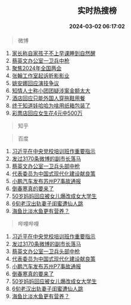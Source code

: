 <div align="center"><h2>实时热搜榜</h2><h4>2024-03-02 06:17:02</h4></div>

> 微博  

1. [家长称自家孩子不上早课睡到自然醒](https://s.weibo.com/weibo?q=%23%E5%AE%B6%E9%95%BF%E7%A7%B0%E8%87%AA%E5%AE%B6%E5%AD%A9%E5%AD%90%E4%B8%8D%E4%B8%8A%E6%97%A9%E8%AF%BE%E7%9D%A1%E5%88%B0%E8%87%AA%E7%84%B6%E9%86%92%23&t=31&band_rank=1&Refer=top)<br />
2. [蔡英文办公室一卫兵中枪](https://s.weibo.com/weibo?q=%23%E8%94%A1%E8%8B%B1%E6%96%87%E5%8A%9E%E5%85%AC%E5%AE%A4%E4%B8%80%E5%8D%AB%E5%85%B5%E4%B8%AD%E6%9E%AA%23&t=31&band_rank=2&Refer=top)<br />
3. [聚焦2024年全国两会](https://s.weibo.com/weibo?q=%23%E8%81%9A%E7%84%A62024%E5%B9%B4%E5%85%A8%E5%9B%BD%E4%B8%A4%E4%BC%9A%23&t=31&band_rank=3&Refer=top)<br />
4. [张翰工作室起诉昕影影业](https://s.weibo.com/weibo?q=%23%E5%BC%A0%E7%BF%B0%E5%B7%A5%E4%BD%9C%E5%AE%A4%E8%B5%B7%E8%AF%89%E6%98%95%E5%BD%B1%E5%BD%B1%E4%B8%9A%23&t=31&band_rank=4&Refer=top)<br />
5. [姚安娜回应演技争议](https://s.weibo.com/weibo?q=%23%E5%A7%9A%E5%AE%89%E5%A8%9C%E5%9B%9E%E5%BA%94%E6%BC%94%E6%8A%80%E4%BA%89%E8%AE%AE%23&t=31&band_rank=5&Refer=top)<br />
6. [知情人士称小团团疑涉案金额太大](https://s.weibo.com/weibo?q=%23%E7%9F%A5%E6%83%85%E4%BA%BA%E5%A3%AB%E7%A7%B0%E5%B0%8F%E5%9B%A2%E5%9B%A2%E7%96%91%E6%B6%89%E6%A1%88%E9%87%91%E9%A2%9D%E5%A4%AA%E5%A4%A7%23&t=31&band_rank=6&Refer=top)<br />
7. [酒店回应只能外国人穿拖鞋用餐](https://s.weibo.com/weibo?q=%23%E9%85%92%E5%BA%97%E5%9B%9E%E5%BA%94%E5%8F%AA%E8%83%BD%E5%A4%96%E5%9B%BD%E4%BA%BA%E7%A9%BF%E6%8B%96%E9%9E%8B%E7%94%A8%E9%A4%90%23&t=31&band_rank=7&Refer=top)<br />
8. [终于知道娃哈哈为啥用纸箱包装了](https://s.weibo.com/weibo?q=%23%E7%BB%88%E4%BA%8E%E7%9F%A5%E9%81%93%E5%A8%83%E5%93%88%E5%93%88%E4%B8%BA%E5%95%A5%E7%94%A8%E7%BA%B8%E7%AE%B1%E5%8C%85%E8%A3%85%E4%BA%86%23&t=31&band_rank=8&Refer=top)<br />
9. [彩票店回应女生花4元中500万](https://s.weibo.com/weibo?q=%23%E5%BD%A9%E7%A5%A8%E5%BA%97%E5%9B%9E%E5%BA%94%E5%A5%B3%E7%94%9F%E8%8A%B14%E5%85%83%E4%B8%AD500%E4%B8%87%23&t=31&band_rank=9&Refer=top)<br />

> 知乎  


> 百度  

1. [习近平在中央党校培训班作重要指示](https://www.baidu.com/s?wd=%E4%B9%A0%E8%BF%91%E5%B9%B3%E5%9C%A8%E4%B8%AD%E5%A4%AE%E5%85%9A%E6%A0%A1%E5%9F%B9%E8%AE%AD%E7%8F%AD%E4%BD%9C%E9%87%8D%E8%A6%81%E6%8C%87%E7%A4%BA&sa=fyb_news&rsv_dl=fyb_news)<br />
2. [发过3170条微博的副市长落马](https://www.baidu.com/s?wd=%E5%8F%91%E8%BF%873170%E6%9D%A1%E5%BE%AE%E5%8D%9A%E7%9A%84%E5%89%AF%E5%B8%82%E9%95%BF%E8%90%BD%E9%A9%AC&sa=fyb_news&rsv_dl=fyb_news)<br />
3. [蔡英文办公室一卫兵头部中枪](https://www.baidu.com/s?wd=%E8%94%A1%E8%8B%B1%E6%96%87%E5%8A%9E%E5%85%AC%E5%AE%A4%E4%B8%80%E5%8D%AB%E5%85%B5%E5%A4%B4%E9%83%A8%E4%B8%AD%E6%9E%AA&sa=fyb_news&rsv_dl=fyb_news)<br />
4. [代表委员为中国式现代化建设献良策](https://www.baidu.com/s?wd=%E4%BB%A3%E8%A1%A8%E5%A7%94%E5%91%98%E4%B8%BA%E4%B8%AD%E5%9B%BD%E5%BC%8F%E7%8E%B0%E4%BB%A3%E5%8C%96%E5%BB%BA%E8%AE%BE%E7%8C%AE%E8%89%AF%E7%AD%96&sa=fyb_news&rsv_dl=fyb_news)<br />
5. [小鹏汽车发布苏州P7事故通报](https://www.baidu.com/s?wd=%E5%B0%8F%E9%B9%8F%E6%B1%BD%E8%BD%A6%E5%8F%91%E5%B8%83%E8%8B%8F%E5%B7%9EP7%E4%BA%8B%E6%95%85%E9%80%9A%E6%8A%A5&sa=fyb_news&rsv_dl=fyb_news)<br />
6. [倒春寒真的要来了](https://www.baidu.com/s?wd=%E5%80%92%E6%98%A5%E5%AF%92%E7%9C%9F%E7%9A%84%E8%A6%81%E6%9D%A5%E4%BA%86&sa=fyb_news&rsv_dl=fyb_news)<br />
7. [50岁妈妈回应被女儿爆改成女大学生](https://www.baidu.com/s?wd=50%E5%B2%81%E5%A6%88%E5%A6%88%E5%9B%9E%E5%BA%94%E8%A2%AB%E5%A5%B3%E5%84%BF%E7%88%86%E6%94%B9%E6%88%90%E5%A5%B3%E5%A4%A7%E5%AD%A6%E7%94%9F&sa=fyb_news&rsv_dl=fyb_news)<br />
8. [6旬老汉出轨妻子闺蜜遭仙人跳](https://www.baidu.com/s?wd=6%E6%97%AC%E8%80%81%E6%B1%89%E5%87%BA%E8%BD%A8%E5%A6%BB%E5%AD%90%E9%97%BA%E8%9C%9C%E9%81%AD%E4%BB%99%E4%BA%BA%E8%B7%B3&sa=fyb_news&rsv_dl=fyb_news)<br />
9. [海鱼比淡水鱼更有营养？](https://www.baidu.com/s?wd=%E6%B5%B7%E9%B1%BC%E6%AF%94%E6%B7%A1%E6%B0%B4%E9%B1%BC%E6%9B%B4%E6%9C%89%E8%90%A5%E5%85%BB%EF%BC%9F&sa=fyb_news&rsv_dl=fyb_news)<br />

> 哔哩哔哩  

1. [习近平在中央党校培训班作重要指示](https://www.baidu.com/s?wd=%E4%B9%A0%E8%BF%91%E5%B9%B3%E5%9C%A8%E4%B8%AD%E5%A4%AE%E5%85%9A%E6%A0%A1%E5%9F%B9%E8%AE%AD%E7%8F%AD%E4%BD%9C%E9%87%8D%E8%A6%81%E6%8C%87%E7%A4%BA&sa=fyb_news&rsv_dl=fyb_news)<br />
2. [发过3170条微博的副市长落马](https://www.baidu.com/s?wd=%E5%8F%91%E8%BF%873170%E6%9D%A1%E5%BE%AE%E5%8D%9A%E7%9A%84%E5%89%AF%E5%B8%82%E9%95%BF%E8%90%BD%E9%A9%AC&sa=fyb_news&rsv_dl=fyb_news)<br />
3. [蔡英文办公室一卫兵头部中枪](https://www.baidu.com/s?wd=%E8%94%A1%E8%8B%B1%E6%96%87%E5%8A%9E%E5%85%AC%E5%AE%A4%E4%B8%80%E5%8D%AB%E5%85%B5%E5%A4%B4%E9%83%A8%E4%B8%AD%E6%9E%AA&sa=fyb_news&rsv_dl=fyb_news)<br />
4. [代表委员为中国式现代化建设献良策](https://www.baidu.com/s?wd=%E4%BB%A3%E8%A1%A8%E5%A7%94%E5%91%98%E4%B8%BA%E4%B8%AD%E5%9B%BD%E5%BC%8F%E7%8E%B0%E4%BB%A3%E5%8C%96%E5%BB%BA%E8%AE%BE%E7%8C%AE%E8%89%AF%E7%AD%96&sa=fyb_news&rsv_dl=fyb_news)<br />
5. [小鹏汽车发布苏州P7事故通报](https://www.baidu.com/s?wd=%E5%B0%8F%E9%B9%8F%E6%B1%BD%E8%BD%A6%E5%8F%91%E5%B8%83%E8%8B%8F%E5%B7%9EP7%E4%BA%8B%E6%95%85%E9%80%9A%E6%8A%A5&sa=fyb_news&rsv_dl=fyb_news)<br />
6. [倒春寒真的要来了](https://www.baidu.com/s?wd=%E5%80%92%E6%98%A5%E5%AF%92%E7%9C%9F%E7%9A%84%E8%A6%81%E6%9D%A5%E4%BA%86&sa=fyb_news&rsv_dl=fyb_news)<br />
7. [50岁妈妈回应被女儿爆改成女大学生](https://www.baidu.com/s?wd=50%E5%B2%81%E5%A6%88%E5%A6%88%E5%9B%9E%E5%BA%94%E8%A2%AB%E5%A5%B3%E5%84%BF%E7%88%86%E6%94%B9%E6%88%90%E5%A5%B3%E5%A4%A7%E5%AD%A6%E7%94%9F&sa=fyb_news&rsv_dl=fyb_news)<br />
8. [6旬老汉出轨妻子闺蜜遭仙人跳](https://www.baidu.com/s?wd=6%E6%97%AC%E8%80%81%E6%B1%89%E5%87%BA%E8%BD%A8%E5%A6%BB%E5%AD%90%E9%97%BA%E8%9C%9C%E9%81%AD%E4%BB%99%E4%BA%BA%E8%B7%B3&sa=fyb_news&rsv_dl=fyb_news)<br />
9. [海鱼比淡水鱼更有营养？](https://www.baidu.com/s?wd=%E6%B5%B7%E9%B1%BC%E6%AF%94%E6%B7%A1%E6%B0%B4%E9%B1%BC%E6%9B%B4%E6%9C%89%E8%90%A5%E5%85%BB%EF%BC%9F&sa=fyb_news&rsv_dl=fyb_news)<br />
